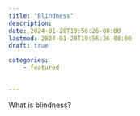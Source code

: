 ```yaml
---
title: "Blindness"
description:
date: 2024-01-28T19:56:26-08:00
lastmod: 2024-01-28T19:56:26-08:00
draft: true

categories:
    - featured


---
```


What is blindness?